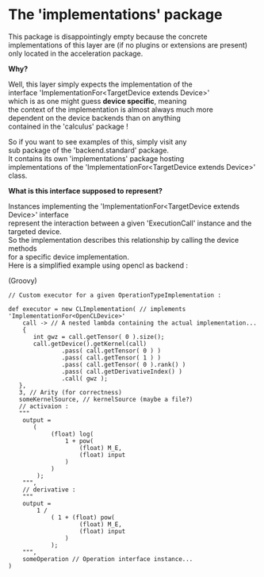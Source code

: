 # The 'implementations' package #

This package is disappointingly empty because the concrete  <br>
implementations of this layer are (if no plugins or extensions are present)  <br> 
only located in the acceleration package.  <br>

**Why?** <br>

Well, this layer simply expects the implementation of the <br>
interface 'ImplementationFor\<TargetDevice extends Device\>'  <br>
which is as one might guess **device specific**, meaning  <br>
the context of the implementation is almost always much more <br>
dependent on the device backends than on anything  <br>
contained in the 'calculus' package ! <br>

So if you want to see examples of this, simply visit any  <br>
sub package of the 'backend.standard' package. <br>
It contains its own 'implementations' package hosting <br>
implementations of the 'ImplementationFor\<TargetDevice extends Device\>' class. <br>

**What is this interface supposed to represent?**

Instances implementing the 'ImplementationFor\<TargetDevice extends Device\>' interface <br>
represent the interaction between a given 'ExecutionCall' instance and the targeted device. <br>
So the implementation describes this relationship by calling the device methods <br>
for a specific device implementation.  <br>
Here is a simplified example using opencl as backend : <br>

(Groovy)
```
// Custom executor for a given OperationTypeImplementation :

def executor = new CLImplementation( // implements 'ImplementationFor<OpenCLDevice>'
    call -> // A nested lambda containing the actual implementation...
    {
       int gwz = call.getTensor( 0 ).size();
       call.getDevice().getKernel(call)
               .pass( call.getTensor( 0 ) )
               .pass( call.getTensor( 1 ) )
               .pass( call.getTensor( 0 ).rank() )
               .pass( call.getDerivativeIndex() ) 
               .call( gwz );
   },
   3, // Arity (for correctness)
   someKernelSource, // kernelSource (maybe a file?)
   // activaion : 
   """
    output = 
       (
            (float) log(
                1 + pow(
                    (float) M_E,
                    (float) input
                )
            )
        );
    """,
    // derivative :
    """
    output =
        1 /
            ( 1 + (float) pow(
                    (float) M_E,
                    (float) input
                )
            );
    """,
    someOperation // Operation interface instance...
)


```